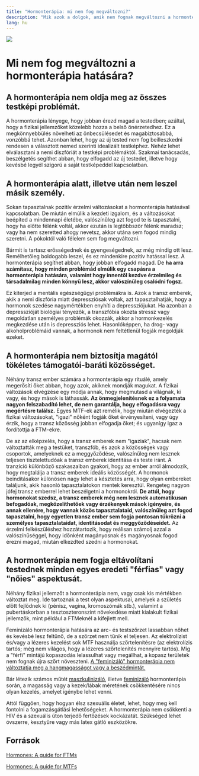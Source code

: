```yaml
---
title: "Hormonterápia: mi nem fog megváltozni?"
description: "Mik azok a dolgok, amik nem fognak megváltozni a hormonterápia hatására?"
lang: hu
---
```


<div class="header-image"><img src="assets/images/undraw_coolness.svg" /></div>

# Mi nem fog megváltozni a hormonterápia hatására?

## A hormonterápia nem oldja meg az összes testképi problémát.

A hormonterápia lényege, hogy jobban érezd magad a testedben; azáltal, hogy a fizikai jellemzőket közelebb hozza a belső önérzetedhez. Ez a megkönnyebbülés növelheti az önbecsülésedet és magabiztosabbá, vonzóbbá tehet. Azonban lehet, hogy az új tested nem fog beilleszkedni rendesen a választott nemed szerinti idealizált testképhez. Nehéz lehet elválasztani a nemi diszfóriát a testképi problémáktól. Szakmai tanácsadás, beszélgetés segíthet abban, hogy elfogadd az új testedet, illetve hogy kevésbé legyél szigorú a saját testképeddel kapcsolatban.

## A hormonterápia alatt, illetve után nem leszel másik személy.

Sokan tapasztalnak pozitív érzelmi változásokat a hormonterápia hatásával kapcsolatban. De miután elmúlik a kezdeti izgalom, és a változásokat beépíted a mindennapi életébe, valószínűleg azt fogod te is tapasztalni, hogy ha előtte félénk voltál, akkor ezután is legtöbbször félénk maradsz; vagy ha nem szeretted ahogy nevetsz, akkor utána sem fogod mindig szeretni. A pókoktól való félelem sem fog megváltozni.

Bármit is tartasz erősségednek és gyengeségednek, az még mindig ott lesz. Remélhetőleg boldogabb leszel, és ez mindenkire pozitív hatással lesz. A hormonterápia segíthet abban, hogy jobban elfogadd magad. De **ha arra számítasz, hogy minden problémád elmúlik egy csapásra a hormonterápia hatására, valamint hogy innentől kezdve érzelmileg és társadalmilag minden könnyű lesz, akkor valószínűleg csalódni fogsz.**

Ez kiterjed a mentális egészségügyi problémákra is. Azok a transz emberek, akik a nemi diszfória miatt depressziósak voltak, azt tapasztalhatják, hogy a hormonok szedése nagymértékben enyhíti a depressziójukat. Ha azonban a depresszióját biológiai tényezők, a transzfóbia okozta stressz vagy megoldatlan személyes problémák okozzák, akkor a hormonkezelés megkezdése után is depressziós lehet. Hasonlóképpen, ha drog- vagy alkoholproblémáid vannak, a hormonok nem feltétlenül fogják megoldják ezeket. 

## A hormonterápia nem biztosítja magától tökéletes támogatói-baráti közösséget.

Néhány transz ember számára a hormonterápia egy rituálé, amely megerősíti őket abban, hogy azok, akiknek mondják magukat. A fizikai változások elvégzése egy módja annak, hogy megmutasd a világnak, ki vagy, és hogy mások is láthassák. **Az önmegjelenítésnek ez a folyamata nagyon felszabadító lehet, de nem garantálja, hogy elfogadásra vagy megértésre találsz.** Egyes MTF-ek azt remélik, hogy miután elvégezték a fizikai változásokat, "igazi" nőként fogják őket érvényesíteni, vagy úgy érzik, hogy a transz közösség jobban elfogadja őket; és ugyanígy igaz a fordítottja a FTM-ekre.

De az az elképzelés, hogy a transz emberek nem "igaziak", hacsak nem változtatták meg a testüket, transzfób, és azok a közösségek vagy csoportok, amelyeknek ez a meggyőződése, valószínűleg nem lesznek teljesen tisztelettudóak a transz emberek identitása és teste iránt. A tranzíció különböző szakaszaiban gyakori, hogy az ember arról álmodozik, hogy megtalálja a transz emberek ideális közösségét. A hormonok beindításakor különösen nagy lehet a késztetés arra, hogy olyan embereket találjunk, akik hasonló tapasztalatokon mentek keresztül. Rengeteg nagyon jófej transz emberrel lehet beszélgetni a hormonokról. **De attól, hogy hormonokat szedsz, a transz emberek még nem lesznek automatikusan befogadóak, megközelíthetőek vagy érzékenyek mások igényeire, és annak ellenére, hogy vannak közös tapasztalataid, valószínűleg azt fogod tapasztalni, hogy egyetlen transz ember sem fogja pontosan tükrözni a személyes tapasztalataidat, identitásodat és meggyőződéseidet.** Az érzelmi felkészüléshez hozzátartozik, hogy reálisan számolj azzal a valószínűséggel, hogy időnként magányosnak és magányosnak fogod érezni magad, miután elkezdted szedni a hormonokat. 

## A hormonterápia nem fogja eltávolítani testednek minden egyes eredeti "férfias" vagy "nőies" aspektusát.

Néhány fizikai jellemzőt a hormonterápia nem, vagy csak kis mértékben változtat meg. Ide tartoznak a test olyan aspektusai, amelyek a születés előtt fejlődnek ki (pénisz, vagina, kromoszómák stb.), valamint a pubertáskorban a tesztoszteronszint növekedése miatt kialakult fizikai jellemzők, mint például a FTMeknél a kifejlett mell.

Feminizáló hormonterápia hatására az arc- és testszőrzet lassabban nőhet és kevésbé lesz feltűnő, de a szőrzet nem tűnik el teljesen. Az elektrolízist és/vagy a lézeres kezelést sok MTF használja szőrtelenítésre (az elektrolízis tartós; még nem világos, hogy a lézeres szőrtelenítés mennyire tartós). Míg a "férfi" mintájú kopaszodás lelassulhat vagy megállhat, a kopasz területek nem fognak újra szőrt növeszteni. [A "feminizáló" hormonterápia nem változtatja meg a hangmagasságot vagy a beszédmintát.](/#/entry?id=feminizalas-hangfeminizacio)

Bár létezik számos műtét [maszkulinizáló](/#/entry?id=maszkulinizalas-mutetek), illetve [feminizáló](/#/entry?id=feminizalas-mutetek) hormonterápia során, a magasság vagy a kezek/lábak méretének csökkentésére nincs olyan kezelés, amelyet igénybe lehet venni.

Attól függően, hogy hogyan élsz szexuális életet, lehet, hogy meg kell fontolni a fogamzásgátlási lehetőségeket. A hormonterápia nem csökkenti a HIV és a szexuális úton terjedő fertőzések kockázatát. Szükséged lehet óvszerre, kesztyűre vagy más latex gátló eszközökre.


## Források

[Hormones: A guide for FTMs](https://d31kydh6n6r5j5.cloudfront.net/uploads/sites/161/2019/08/hormones_FTM.pdf)

[Hormones: A guide for MTFs](https://d31kydh6n6r5j5.cloudfront.net/uploads/sites/161/2019/08/hormones_MTF.pdf)